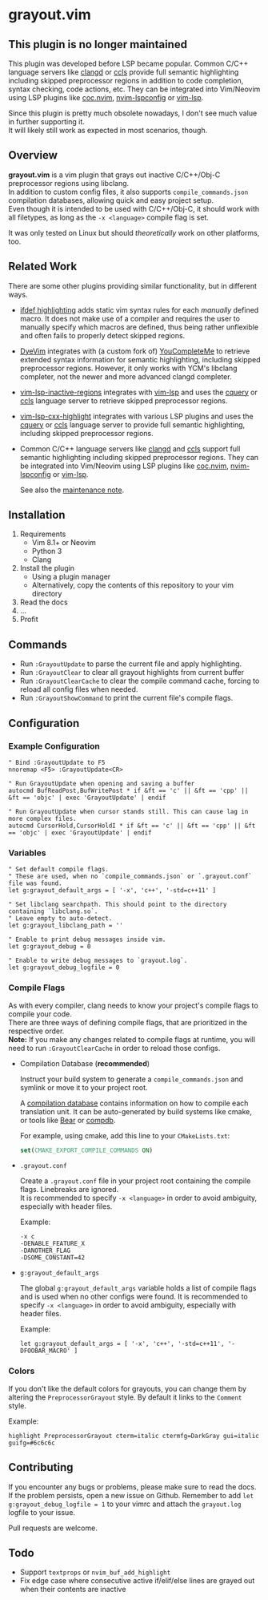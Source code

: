 # grayout.vim

## This plugin is no longer maintained

This plugin was developed before LSP became popular.
Common C/C++ language servers like [clangd] or [ccls] provide full semantic highlighting including skipped preprocessor regions in addition to code completion, syntax checking, code actions, etc.
They can be integrated into Vim/Neovim using LSP plugins like [coc.nvim], [nvim-lspconfig] or [vim-lsp].

Since this plugin is pretty much obsolete nowadays, I don't see much value in further supporting it.<br/>
It will likely still work as expected in most scenarios, though.


## Overview

**grayout.vim** is a vim plugin that grays out inactive C/C++/Obj-C preprocessor regions using libclang.<br/>
In addition to custom config files, it also supports `compile_commands.json` compilation databases, allowing quick and easy project setup.<br/>
Even though it is intended to be used with C/C++/Obj-C, it should work with all filetypes, as long as the `-x <language>` compile flag is set.

It was only tested on Linux but should *theoretically* work on other platforms, too.


## Related Work
There are some other plugins providing similar functionality, but in different ways.

* [ifdef highlighting] adds static vim syntax rules for each *manually* defined macro. It does not make use of a compiler and requires the user to manually specify which macros are defined, thus being rather unflexible and often fails to properly detect skipped regions.

* [DyeVim] integrates with (a custom fork of) [YouCompleteMe] to retrieve extended syntax information for semantic highlighting, including skipped preprocessor regions.
However, it only works with YCM's libclang completer, not the newer and more advanced clangd completer.

* [vim-lsp-inactive-regions] integrates with [vim-lsp] and uses the [cquery] or [ccls] language server to retrieve skipped preprocessor regions.

* [vim-lsp-cxx-highlight] integrates with various LSP plugins and uses the [cquery] or [ccls] language server to provide full semantic highlighting, including skipped preprocessor regions.

* Common C/C++ language servers like [clangd] and [ccls] support full semantic highlighting including skipped preprocessor regions.
  They can be integrated into Vim/Neovim using LSP plugins like [coc.nvim], [nvim-lspconfig] or [vim-lsp].

  See also the [maintenance note](#this-plugin-is-no-longer-maintained).

## Installation

1. Requirements
    * Vim 8.1+ or Neovim
    * Python 3
    * Clang
2. Install the plugin
    * Using a plugin manager
    * Alternatively, copy the contents of this repository to your vim directory
3. Read the docs
4. ...
5. Profit


## Commands

* Run `:GrayoutUpdate` to parse the current file and apply highlighting.
* Run `:GrayoutClear` to clear all grayout highlights from current buffer
* Run `:GrayoutClearCache` to clear the compile command cache, forcing to reload all config files when needed.
* Run `:GrayoutShowCommand` to print the current file's compile flags.


## Configuration

### Example Configuration

```vim
" Bind :GrayoutUpdate to F5
nnoremap <F5> :GrayoutUpdate<CR>

" Run GrayoutUpdate when opening and saving a buffer
autocmd BufReadPost,BufWritePost * if &ft == 'c' || &ft == 'cpp' || &ft == 'objc' | exec 'GrayoutUpdate' | endif

" Run GrayoutUpdate when cursor stands still. This can cause lag in more complex files.
autocmd CursorHold,CursorHoldI * if &ft == 'c' || &ft == 'cpp' || &ft == 'objc' | exec 'GrayoutUpdate' | endif
```

### Variables

```vim
" Set default compile flags.
" These are used, when no `compile_commands.json` or `.grayout.conf` file was found.
let g:grayout_default_args = [ '-x', 'c++', '-std=c++11' ]

" Set libclang searchpath. This should point to the directory containing `libclang.so`.
" Leave empty to auto-detect.
let g:grayout_libclang_path = ''

" Enable to print debug messages inside vim.
let g:grayout_debug = 0

" Enable to write debug messages to `grayout.log`.
let g:grayout_debug_logfile = 0
```

### Compile Flags

As with every compiler, clang needs to know your project's compile flags to compile your code.<br/>
There are three ways of defining compile flags, that are prioritized in the respective order.<br/>
**Note:** If you make any changes related to compile flags at runtime, you will need to run `:GrayoutClearCache` in order to reload those configs.

* Compilation Database (**recommended**)

    Instruct your build system to generate a `compile_commands.json` and symlink or move it to your project root.

    A [compilation database][clangdatabase] contains information on how to compile each translation unit. It can be auto-generated by build systems like cmake, or tools like [Bear][bear] or [compdb][compdb].

    For example, using cmake, add this line to your `CMakeLists.txt`:

    ```cmake
    set(CMAKE_EXPORT_COMPILE_COMMANDS ON)
    ```

* `.grayout.conf`

    Create a `.grayout.conf` file in your project root containing the compile flags. Linebreaks are ignored.<br/>
    It is recommended to specify `-x <language>` in order to avoid ambiguity, especially with header files.

    Example:

    ```text
    -x c
    -DENABLE_FEATURE_X
    -DANOTHER_FLAG
    -DSOME_CONSTANT=42
    ```

* `g:grayout_default_args`

    The global `g:grayout_default_args` variable holds a list of compile flags and is used when no other configs were found.
    It is recommended to specify `-x <language>` in order to avoid ambiguity, especially with header files.

    Example:

    ```vim
    let g:grayout_default_args = [ '-x', 'c++', '-std=c++11', '-DFOOBAR_MACRO' ]
    ```

### Colors

If you don't like the default colors for grayouts, you can change them by altering the `PreprocessorGrayout` style.
By default it links to the `Comment` style.

Example:

```vim
highlight PreprocessorGrayout cterm=italic ctermfg=DarkGray gui=italic guifg=#6c6c6c
```

## Contributing

If you encounter any bugs or problems, please make sure to read the docs. If the problem persists, open a new issue on Github. Remember to add `let g:grayout_debug_logfile = 1` to your vimrc and attach the `grayout.log` logfile to your issue.

Pull requests are welcome.

## Todo

* Support `textprops` or `nvim_buf_add_highlight`
* Fix edge case where consecutive active if/elif/else lines are grayed out when their contents are inactive


[ifdef highlighting]: http://www.vim.org/scripts/script.php?script_id=7
[DyeVim]: https://github.com/davits/DyeVim
[YouCompleteMe]: https://github.com/ycm-core/YouCompleteMe
[vim-lsp-inactive-regions]: https://github.com/krzbe/vim-lsp-inactive-regions
[vim-lsp]: https://github.com/prabirshrestha/vim-lsp
[vim-lsp-cxx-highlight]: https://github.com/jackguo380/vim-lsp-cxx-highlight
[compdb]: https://github.com/Sarcasm/compdb
[clangdatabase]: http://clang.llvm.org/docs/JSONCompilationDatabase.html
[bear]: https://github.com/rizsotto/Bear
[cquery]: https://github.com/cquery-project/cquery
[ccls]: https://github.com/MaskRay/ccls
[coc.nvim]: https://github.com/neoclide/coc.nvim
[nvim-lspconfig]: https://github.com/neovim/nvim-lspconfig
[clangd]: https://clangd.llvm.org/
